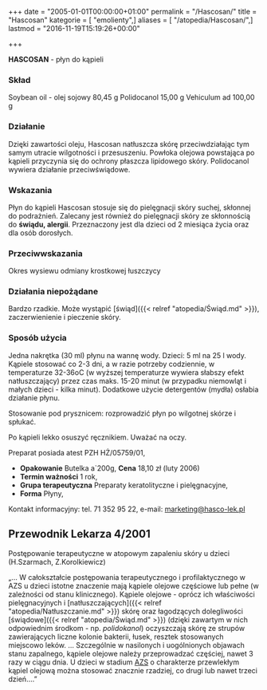 +++
date = "2005-01-01T00:00:00+01:00"
permalink = "/Hascosan/"
title = "Hascosan"
kategorie = [ "emolienty",]
aliases = [ "/atopedia/Hascosan/",]
lastmod = "2016-11-19T15:19:26+00:00"

+++

**HASCOSAN** - płyn do kąpieli

### Skład

Soybean oil - olej sojowy 80,45 g Polidocanol 15,00 g Vehiculum ad 100,00 g

### Działanie

Dzięki zawartości oleju, Hascosan natłuszcza skórę przeciwdziałając tym samym utracie wilgotności i przesuszeniu. Powłoka olejowa powstająca po kąpieli przyczynia się do ochrony płaszcza lipidowego skóry. Polidocanol wywiera działanie przeciwświądowe.

### Wskazania

Płyn do kąpieli Hascosan stosuje się do pielęgnacji skóry suchej, skłonnej do podrażnień. Zalecany jest również do pielęgnacji skóry ze skłonnością do **świądu, alergii**. Przeznaczony jest dla dzieci od 2 miesiąca życia oraz dla osób dorosłych.

### Przeciwwskazania

Okres wysiewu odmiany krostkowej łuszczycy

### Działania niepożądane

Bardzo rzadkie. Może wystąpić [świąd]({{< relref "atopedia/Świąd.md" >}}), zaczerwienienie i pieczenie skóry.

### Sposób użycia

Jedna nakrętka (30 ml) płynu na wannę wody. Dzieci: 5 ml na 25 l wody. Kąpiele stosować co 2-3 dni, a w razie potrzeby codziennie, w temperaturze 32-36oC (w wyższej temperaturze wywiera słabszy efekt natłuszczający) przez czas maks. 15-20 minut (w przypadku niemowląt i małych dzieci - kilka minut). Dodatkowe użycie detergentów (mydła) osłabia działanie płynu.

Stosowanie pod prysznicem: rozprowadzić płyn po wilgotnej skórze i spłukać.

Po kąpieli lekko osuszyć ręcznikiem. Uważać na oczy.

Preparat posiada atest PZH HŻ/05759/01,

-   **Opakowanie** Butelka a\`200g, **Cena** 18,10 zł (luty 2006)
-   **Termin ważności** 1 rok,
-   **Grupa terapeutyczna** Preparaty keratolityczne i pielęgnacyjne,
-   **Forma** Płyny,

Kontakt informacyjny: tel. 71 352 95 22, e-mail: marketing@hasco-lek.pl

Przewodnik Lekarza 4/2001
-------------------------

Postępowanie terapeutyczne w atopowym zapaleniu skóry u dzieci (H.Szarmach, Z.Korolkiewicz)

„... W całokształcie postępowania terapeutycznego i profilaktycznego w AZS u dzieci istotne znaczenie mają kąpiele olejowe częściowe lub pełne (w zależności od stanu klinicznego). Kąpiele olejowe - oprócz ich właściwości pielęgnacyjnych i [natłuszczających]({{< relref "atopedia/Natłuszczanie.md" >}}) skórę oraz łagodzących dolegliwości [świądowe]({{< relref "atopedia/Świąd.md" >}}) (dzięki zawartym w nich odpowiednim środkom - np. *polidokanol*) oczyszczają skórę ze strupów zawierających liczne kolonie bakterii, łusek, resztek stosowanych miejscowo leków. ... Szczególnie w nasilonych i uogólnionych objawach stanu zapalnego, kąpiele olejowe należy przeprowadzać częściej, nawet 3 razy w ciągu dnia. U dzieci w stadium [AZS](/atopedia/AZS) o charakterze przewlekłym kąpiel olejową można stosować znacznie rzadziej, co drugi lub nawet trzeci dzień....”
